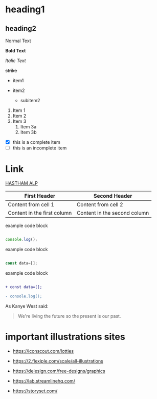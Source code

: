 # heading1
## heading2
Normal Text

**Bold Text**

*Italic Text*

~~strike~~

- item1
- item2
 
  - subitem2
  
 1. Item 1
1. Item 2
1. Item 3
   1. Item 3a
   1. Item 3b
   
   
   
 - [x] this is a complete item
- [ ] this is an incomplete item

# Link

[HASTHAM ALP](https://hasthamalp.gitbook.io/hastham/)



First Header | Second Header
------------ | -------------
Content from cell 1 | Content from cell 2
Content in the first column | Content in the second column




example code block 

```js

console.log();

```



example code block 

```js

const data=[];

```





example code block 

```diff

+ const data=[];

- console.log();

```


As Kanye West said:

> We're living the future so
> the present is our past.

# important illustrations sites
- https://iconscout.com/lotties
- https://2.flexiple.com/scale/all-illustrations
- https://delesign.com/free-designs/graphics

- https://lab.streamlinehq.com/
- https://storyset.com/

